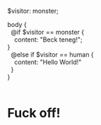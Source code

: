 $visitor: monster;

body {<br/>
&nbsp;&nbsp;@if $visitor == monster {<br/>
&nbsp;&nbsp;&nbsp;&nbsp;content: "Beck teneg!";<br/>
} <br/>
&nbsp;&nbsp;@else if $visitor == human {<br/>
&nbsp;&nbsp;&nbsp;&nbsp;content: "Hello World!"<br/>
&nbsp;&nbsp;}<br/>
}
<br/><br/>
<h1>Fuck off!</h1>

